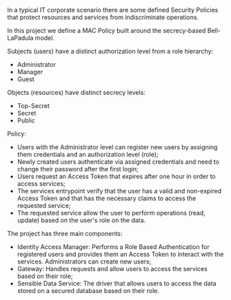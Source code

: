 In a typical IT corporate scenario there are some defined Security Policies that protect resources and services from indiscriminate operations.

In this project we define a MAC Policy built around the secrecy-based Bell-LaPadula model.

Subjects (users) have a distinct authorization level from a role hierarchy:
* Administrator
* Manager
* Guest
  
Objects (resources) have distinct secrecy levels:
* Top-Secret
* Secret
* Public

Policy:
* Users with the Administrator level can register new users by assigning them credentials and an authorization level (role);
* Newly created users authenticate via assigned credentials and need to change their password after the first login;
* Users request an Access Token that expires after one hour in order to access services;
* The services entrypoint verify that the user has a valid and non-expired Access Token and that has the necessary claims to access the requested service;
* The requested service allow the user to perform operations (read, update) based on the user's role on the data.


The project has three main components:
* Identity Access Manager: Performs a Role Based Authentication for registered users and provides them an Access Token to interact with the services. Administrators can create new users;
* Gateway: Handles requests and allow users to access the services based on their role;
* Sensible Data Service: The driver that allows users to access the data stored on a secured database based on their role.